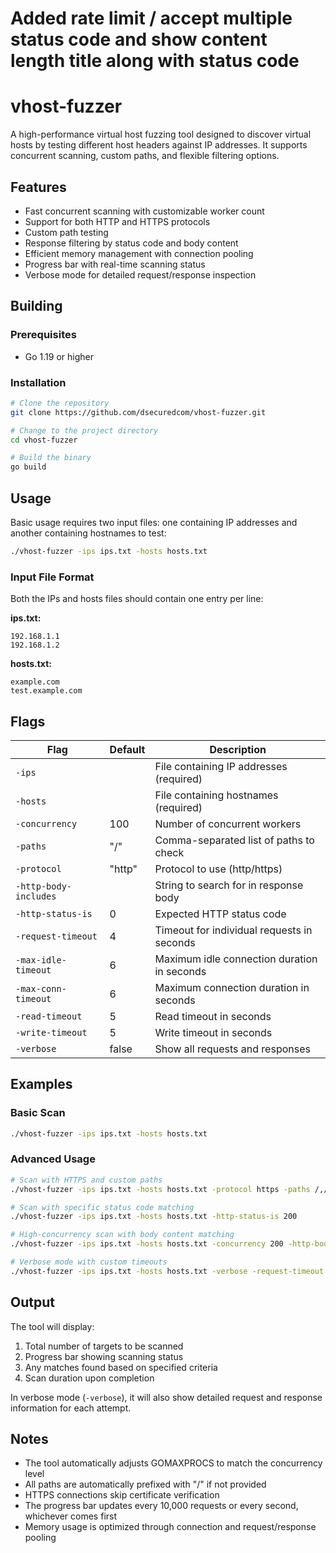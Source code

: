 
# Added rate limit / accept multiple status code and show content length title along with status code 

# vhost-fuzzer

A high-performance virtual host fuzzing tool designed to discover virtual hosts by testing different host headers against IP addresses. It supports concurrent scanning, custom paths, and flexible filtering options.

## Features

- Fast concurrent scanning with customizable worker count
- Support for both HTTP and HTTPS protocols
- Custom path testing
- Response filtering by status code and body content
- Efficient memory management with connection pooling
- Progress bar with real-time scanning status
- Verbose mode for detailed request/response inspection

## Building

### Prerequisites

- Go 1.19 or higher

### Installation

```bash
# Clone the repository
git clone https://github.com/dsecuredcom/vhost-fuzzer.git

# Change to the project directory
cd vhost-fuzzer

# Build the binary
go build
```

## Usage

Basic usage requires two input files: one containing IP addresses and another containing hostnames to test:

```bash
./vhost-fuzzer -ips ips.txt -hosts hosts.txt
```

### Input File Format

Both the IPs and hosts files should contain one entry per line:

**ips.txt:**
```
192.168.1.1
192.168.1.2
```

**hosts.txt:**
```
example.com
test.example.com
```

## Flags

| Flag | Default | Description |
|------|---------|-------------|
| `-ips` | | File containing IP addresses (required) |
| `-hosts` | | File containing hostnames (required) |
| `-concurrency` | 100 | Number of concurrent workers |
| `-paths` | "/" | Comma-separated list of paths to check |
| `-protocol` | "http" | Protocol to use (http/https) |
| `-http-body-includes` | | String to search for in response body |
| `-http-status-is` | 0 | Expected HTTP status code |
| `-request-timeout` | 4 | Timeout for individual requests in seconds |
| `-max-idle-timeout` | 6 | Maximum idle connection duration in seconds |
| `-max-conn-timeout` | 6 | Maximum connection duration in seconds |
| `-read-timeout` | 5 | Read timeout in seconds |
| `-write-timeout` | 5 | Write timeout in seconds |
| `-verbose` | false | Show all requests and responses |

## Examples

### Basic Scan
```bash
./vhost-fuzzer -ips ips.txt -hosts hosts.txt
```

### Advanced Usage
```bash
# Scan with HTTPS and custom paths
./vhost-fuzzer -ips ips.txt -hosts hosts.txt -protocol https -paths /,/admin,/api

# Scan with specific status code matching
./vhost-fuzzer -ips ips.txt -hosts hosts.txt -http-status-is 200

# High-concurrency scan with body content matching
./vhost-fuzzer -ips ips.txt -hosts hosts.txt -concurrency 200 -http-body-includes "Welcome"

# Verbose mode with custom timeouts
./vhost-fuzzer -ips ips.txt -hosts hosts.txt -verbose -request-timeout 10 -read-timeout 8
```

## Output

The tool will display:
1. Total number of targets to be scanned
2. Progress bar showing scanning status
3. Any matches found based on specified criteria
4. Scan duration upon completion

In verbose mode (`-verbose`), it will also show detailed request and response information for each attempt.

## Notes

- The tool automatically adjusts GOMAXPROCS to match the concurrency level
- All paths are automatically prefixed with "/" if not provided
- HTTPS connections skip certificate verification
- The progress bar updates every 10,000 requests or every second, whichever comes first
- Memory usage is optimized through connection and request/response pooling
